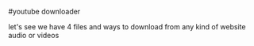 #youtube downloader 

let's see we have 4 files and ways to download from any kind of website audio or videos  
